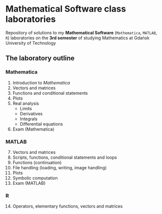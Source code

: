 # Mathematical Software class laboratories
Repository of solutions to my **Mathematical Software** (`Mathematica`, `MATLAB`, `R`) laboratories on the **3rd semester** of studying Mathematics at Gdańsk University of Technology

## The laboratory outline

### Mathematica
1. Introduction to *Mathematica*
2. Vectors and matrices
3. Functions and conditional statements
4. Plots
5. Real analysis
   - Limits
   - Derivatives
   - Integrals
   - Differential equations
6. Exam (Mathematica)

### MATLAB
7. Vectors and matrices
8. Scripts, functions, conditional statements and loops
9. Functions (continuation)
10. File handling (loading, writing, image handling)
11. Plots
12. Symbolic computation
13. Exam (MATLAB)

### R
14. Operators, elementary functions, vectors and matrices
